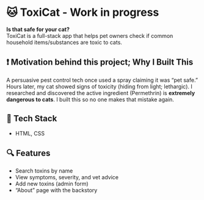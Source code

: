 # 🐱 ToxiCat - Work in progress

**Is that safe for your cat?**  
ToxiCat is a full-stack app that helps pet owners check if common household items/substances are toxic to cats.

## ❗ Motivation behind this project; Why I Built This

A persuasive pest control tech once used a spray claiming it was “pet safe.” Hours later, my cat showed signs of toxicity (hiding from light; lethargic). I researched and discovered the active ingredient (Permethrin) is **extremely dangerous to cats**. I built this so no one makes that mistake again.

## 🧪 Tech Stack

- HTML, CSS


## 🔍 Features
- Search toxins by name
- View symptoms, severity, and vet advice
- Add new toxins (admin form)
- “About” page with the backstory
